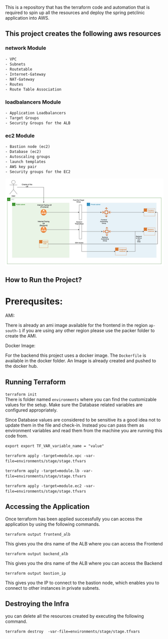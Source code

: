 This is a repository that has the terraform code and automation that is required to spin up all the resources and deploy the spring petclinic application into AWS.
## This project creates the following aws resources

### network Module
    - VPC
    - Subnets 
    - Routetable
    - Internet-Gateway
    - NAT-Gateway
    - Routes
    - Route Table Association

### loadbalancers Module
    - Application Loadbalancers
    - Target Groups
    - Security Groups for the ALB
  
### ec2 Module
    - Bastion node (ec2)
    - Database (ec2)
    - Autoscaling groups
    - launch templates
    - AWS key pair
    - Security groups for the EC2

![Alt text](./petclinic.jpg "Title")


## How to Run the Project?

# Prerequsites:

AMI:

There is already an ami image available for the frontend in the region `ap-south-1` if you are using any other region please use the packer folder to create the AMI.

Docker Image:

For the backend this project uses a docker image. The `Dockerfile` is available in the docker folder. An Image is already created and pushed to the docker hub.

## Running Terraform

`terraform init` <br>
There is folder named `environments` where you can find the customizable values for the setup. Make sure the Database related variables are configured appropriately.

Since Database values are considered to be sensitive its a good idea not to update them in the file and check-in. Instead you can pass them as environment variables and read them from the machine you are running this code from.

`export export TF_VAR_variable_name = "value"`

`terraform apply -target=module.vpc -var-file=environments/stage/stage.tfvars` <br>

`terraform apply -target=module.lb -var-file=environments/stage/stage.tfvars`  <br>

`terraform apply -target=module.ec2 -var-file=environments/stage/stage.tfvars`  <br>

## Accessing the Application

Once terraform has been applied successfully you can access the application by using the following commands.

`terraform output frontend_alb`

This gives you the dns name of the ALB where you can access the Frontend


`terraform output backend_alb`

This gives you the dns name of the ALB where you can access the Backend


`terraform output bastion_ip`

This gives you the IP to connect to the bastion node, which enables you to connect to other instances in private subnets.

## Destroying the Infra

you can delete all the resources created by executing the following command.

`terraform destroy  -var-file=environments/stage/stage.tfvars`
  